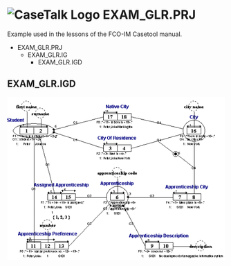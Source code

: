 # ![CaseTalk Logo](https://www.casetalk.com/templates/casetalk/favicon.ico) EXAM_GLR.PRJ
Example used in the lessons of the FCO-IM Casetool manual.
* EXAM_GLR.PRJ
  * EXAM_GLR.IG
    * EXAM_GLR.IGD
## EXAM_GLR.IGD
![Diagram EXAM_GLR.IGD](EXAM_GLR.png)
